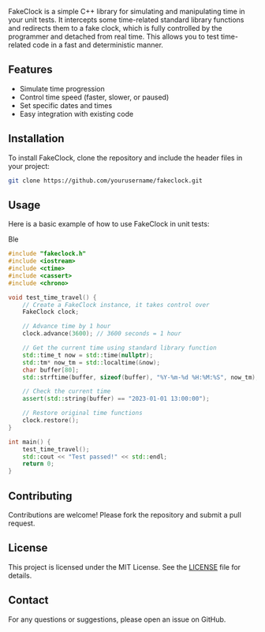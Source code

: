 FakeClock is a simple C++ library for simulating and manipulating time in your unit tests. It intercepts some time-related standard library functions and redirects them to a fake clock, which is fully controlled by the programmer and detached from real time. This allows you to test time-related code in a fast and deterministic manner.

## Features

- Simulate time progression
- Control time speed (faster, slower, or paused)
- Set specific dates and times
- Easy integration with existing code

## Installation

To install FakeClock, clone the repository and include the header files in your project:

```sh
git clone https://github.com/yourusername/fakeclock.git
```

## Usage

Here is a basic example of how to use FakeClock in unit tests:

Ble

```cpp
#include "fakeclock.h"
#include <iostream>
#include <ctime>
#include <cassert>
#include <chrono>

void test_time_travel() {
    // Create a FakeClock instance, it takes control over
    FakeClock clock;

    // Advance time by 1 hour
    clock.advance(3600); // 3600 seconds = 1 hour

    // Get the current time using standard library function
    std::time_t now = std::time(nullptr);
    std::tm* now_tm = std::localtime(&now);
    char buffer[80];
    std::strftime(buffer, sizeof(buffer), "%Y-%m-%d %H:%M:%S", now_tm);

    // Check the current time
    assert(std::string(buffer) == "2023-01-01 13:00:00");

    // Restore original time functions
    clock.restore();
}

int main() {
    test_time_travel();
    std::cout << "Test passed!" << std::endl;
    return 0;
}
```

## Contributing

Contributions are welcome! Please fork the repository and submit a pull request.

## License

This project is licensed under the MIT License. See the [LICENSE](LICENSE) file for details.

## Contact

For any questions or suggestions, please open an issue on GitHub.
